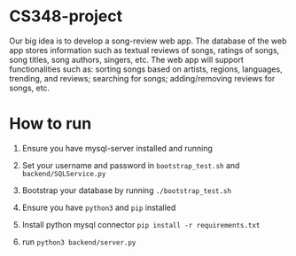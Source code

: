 # CS348-project

Our big idea is to develop a song-review web app. The database of the web app stores information such as textual reviews of songs, ratings of songs, song titles, song authors, singers, etc. The web app will support functionalities such as: sorting songs based on artists, regions, languages, trending, and reviews; searching for songs; adding/removing reviews for songs, etc. 

# How to run

1. Ensure you have mysql-server installed and running
2. Set your username and password in `bootstrap_test.sh` and `backend/SQLService.py`
3. Bootstrap your database by running `./bootstrap_test.sh`

4. Ensure you have `python3` and `pip` installed
5. Install python mysql connector `pip install -r requirements.txt`
6. run `python3 backend/server.py`

